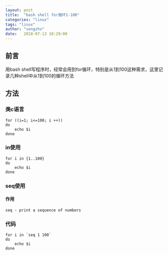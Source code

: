 ```yaml
---
layout: post
title:  "bash shell for循环1-100"
categories: "linux"
tags: "linux"
author: "songzhx"
date:   2018-07-13 10:29:00
---
```


## 前言

用bash shell写程序时，经常会用到for循环，特别是从1到100这种需求，这里记录几种shell中从1到100的循环方法

## 方法

### 类c语言

```shell
for ((i=1; i<=100; i ++))
do
	echo $i
done
```

### in使用

```shell
for i in {1..100}
do
	echo $i
done
```

### seq使用

#### 作用

```
seq - print a sequence of numbers
```

### 代码

```shell
for i in `seq 1 100`
do
	echo $i
done
```

